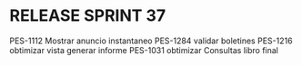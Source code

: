 # RELEASE SPRINT 37
PES-1112 Mostrar anuncio instantaneo
PES-1284 validar boletines
PES-1216 obtimizar vista generar informe
PES-1031 obtimizar Consultas libro final